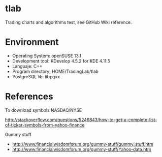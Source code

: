 # tlab
Trading charts and algorithms test, see GitHub  Wiki reference.
# Environment
* Operating System: openSUSE 13.1
* Development tool: KDevelop 4.5.2 for KDE 4.11.5
* Languaje: C++
* Program directory; HOME/TradingLab/tlab
* PostgreSQL lib: libpqxx

# References
To download symbols NASDAQ/NYSE

http://stackoverflow.com/questions/5246843/how-to-get-a-complete-list-of-ticker-symbols-from-yahoo-finance

Gummy stuff

* http://www.financialwisdomforum.org/gummy-stuff/gummy_stuff.htm
* http://www.financialwisdomforum.org/gummy-stuff/Yahoo-data.htm



